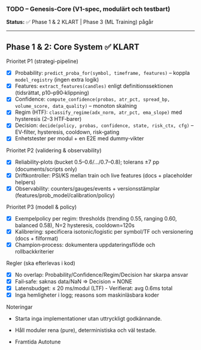 ### TODO – Genesis‑Core (V1-spec, modulärt och testbart)

**Status:** ✅ Phase 1 & 2 KLART | Phase 3 (ML Training) pågår

---

## Phase 1 & 2: Core System ✅ KLART

Prioritet P1 (strategi-pipeline)

- [x] Probability: `predict_proba_for(symbol, timeframe, features)` – koppla `model_registry` (ingen extra logik)
- [x] Features: `extract_features(candles)` enligt definitionssektionen (tidsrättat, p10–p90‑klippning)
- [x] Confidence: `compute_confidence(probas, atr_pct, spread_bp, volume_score, data_quality)` – monoton skalning
- [x] Regim (HTF): `classify_regime(adx_norm, atr_pct, ema_slope)` med hysteresis (2–3 HTF‑barer)
- [x] Decision: `decide(policy, probas, confidence, state, risk_ctx, cfg)` – EV‑filter, hysteresis, cooldown, risk‑gating
- [x] Enhetstester per modul + en E2E med dummy‑vikter

Prioritet P2 (validering & observability)

- [x] Reliability‑plots (bucket 0.5–0.6/…/0.7–0.8); tolerans ±7 pp (documents/scripts only)
- [x] Driftkontroller: PSI/KS mellan train och live features (docs + placeholder helpers)
- [x] Observability: counters/gauges/events + versionsstämplar (features/prob_model/calibration/policy)

Prioritet P3 (modell & policy)

- [x] Exempelpolicy per regim: thresholds (trending 0.55, ranging 0.60, balanced 0.58), N=2 hysteresis, cooldown=120s
- [x] Kalibrering: specificera isotonic/logistic per symbol/TF och versionering (docs + filformat)
- [x] Champion‑process: dokumentera uppdateringsflöde och rollbackkriterier

Regler (ska efterlevas i kod)

- [x] No overlap: Probability/Confidence/Regim/Decision har skarpa ansvar
- [x] Fail‑safe: saknas data/NaN ⇒ Decision = NONE
- [x] Latensbudget: ≤ 20 ms/modul (LTF) - Verifierat: avg 0.6ms total
- [x] Inga hemligheter i logg; reasons som maskinläsbara koder

Noteringar

- Starta inga implementationer utan uttryckligt godkännande.
- Håll moduler rena (pure), deterministiska och väl testade.

- Framtida Autotune
